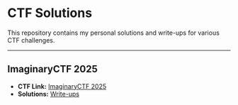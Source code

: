 # CTF Solutions

This repository contains my personal solutions and write-ups for various CTF challenges.

---

## ImaginaryCTF 2025

- **CTF Link:** [ImaginaryCTF 2025](https://2025.imaginaryctf.org/)  
- **Solutions:** [Write-ups](2025/ImaginaryCTF_2025/)
